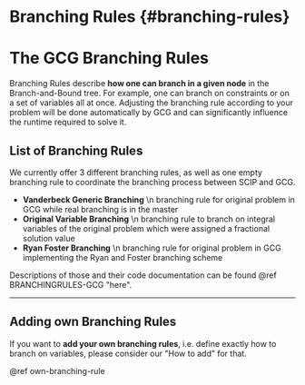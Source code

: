 # Branching Rules {#branching-rules}

# The GCG Branching Rules
Branching Rules describe **how one can branch in a given node** in the Branch-and-Bound tree. For example,
one can branch on constraints or on a set of variables all at once. Adjusting the branching rule according
to your problem will be done automatically by GCG and can significantly influence the runtime required
to solve it.

## List of Branching Rules
We currently offer 3 different branching rules, as well as one empty branching rule to coordinate the
branching process between SCIP and GCG.

- **Vanderbeck Generic Branching** \n
branching rule for original problem in GCG while real branching is in the master 
- **Original Variable Branching** \n
branching rule to branch on integral variables of the original problem which were assigned a fractional solution value
- **Ryan Foster Branching** \n
branching rule for original problem in GCG implementing the Ryan and Foster branching scheme 

Descriptions of those and their code documentation can be
found @ref BRANCHINGRULES-GCG "here".

<hr>

## Adding own Branching Rules
If you want to **add your own branching rules**, i.e. define exactly how to branch on variables, 
please consider our "How to add" for that.

@ref own-branching-rule
